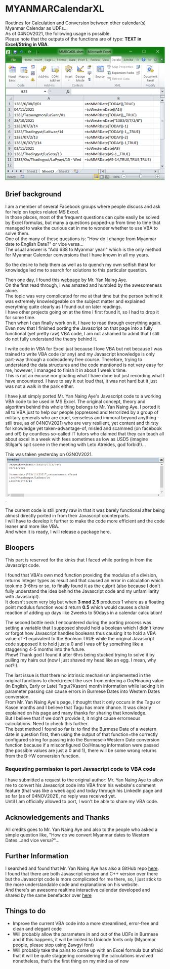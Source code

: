# MYANMARCalendarXL
Routines for Calculation and Conversion between other calendar(s)  Myanmar Calendar as UDFs...\
As of 04NOV2021, the following usage is possible.\
Please note that the outputs of the functions are of type: <b>TEXT in Excel/String in VBA</b>.
![as UDF](/images/MMRCalXL_in_Excel_asUDF.png)

## Brief background
I am a member of several Facebook groups where people discuss and ask for help on topics related MS Excel.\
In those places, most of the frequent questions can quite easily be solved by Excel formulas, but many a questions popped-up from time to time that managed to wake the curious cat in me to wonder whether to use VBA to solve them.\
One of the many of these questions is: "How do I change from Myanmar date to English Date?" or vice versa...\
The usual answer is "Add 638 to Myanmar year!" which is the only method for Myanmar Calendar conversions that I have known in all my years.

So the desire to help them as well as to quench my own selfish thirst for knowledge led me to search for solutions to this particular question.

Then one day, I found this [webpage](http://coolemerald.blogspot.com/2013/06/algorithm-program-and-calculation-of.html?m=1) by Mr. Yan Naing Aye.\
On the first read through, I was amazed and humbled by the awesomeness alone.\
The topic was very complicated for me at that time but the person behind it was extremely knowledgeable on the subject matter and explained everything quite clearly as I found out on later readings.\
I have other projects going on at the time I first found it, so I had to drop it for some time.\
Then when I can finally work on it, I have to read through everything again. Even now that I finished porting the Javascript on that page into a fully functional (yet pretty raw) VBA code, I am not ashamed to admit that I still do not fully understand the theory behind it.

I write code in VBA for Excel just because I love VBA but not because I was trained to write VBA code (or any) and my Javascript knowledge is only part-way through a codecademy free course. Therefore, trying to understand the data structures and the code mentioned is not very easy for me, however, I managed to finish it in about 1 week's time.\
This is not an excuse nor gloating what I have done but just recording what I have encountered. I have to say it out loud that, it was not hard but it just was not a walk in the park either.

I have just simply ported Mr. Yan Naing Aye's Javascript code to a working VBA code to be used in MS Excel. The original concept, theory and algorithm behind this whole thing belongs to Mr. Yan Naing Aye.
I ported it all to VBA just to help our people (oppressed and terrorized by a group of military generals who are cruel, senseless and immoral beyond anything - still true, as of 04NOV2021) who are very resilient, yet content and thirsty for knowledge yet taken-advantage-of, misled and scammed (on facebook and off) by countless so-called IT tutors who claimed that they can teach all about excel in a week with fees sometimes as low as USD5 (imagine Stilgar's spit scene in the meeting with Leto Atreides, god forbid!)... 

This was taken yesterday on 03NOV2021.
![just finished](/images/MMRCalXL_in_ImmediateWindow.png).

The current code is still pretty raw in that it was barely functional after being almost directly ported in from their Javascript counterparts.\
I will have to develop it further to make the code more efficient and the code leaner and more like VBA.\
And when it is ready, I will release a package here.

## Bloopers
This part is reserved for the kinks that I faced while porting in from the Javascript code.

I found that VBA's own mod function providing the modulus of a division, returns Integer types as result and that caused an error in calculation which took me 3-6hrs or so, to finally found it as the culprit (also because I don't fully understand the idea behind the Javascript code and my unfamiliarity with Javascript).\
It doesn't seem very big but when <b>3 mod 2.5</b> produces 1 where as a floating point modulus function would return <b>0.5</b> which would causes a chain reaction of adding up days like 2weeks to 50days in a calendar calculation!

The second bottle neck I encountered during the porting process was setting a variable that I supposed should hold a boolean which I didn't know or forgot how Javascript handles booleans thus causing it to hold a VBA value of -1 equivalent to the Boolean TRUE while the original Javascript code supposed it to hold just a 0 and I was off by something like a staggering 4-5 months into the future.\
Phew! Thank god I found it after 6hrs being stucked trying to solve it by pulling my hairs out (now I just shaved my head like an egg. I mean, why not?!).

The last issue is that there no intrinsic mechanism implemented in the original functions to check/reject the user from entering a Oo/Hnaung value (in English, Early or Late) Tagu(?Kason) month information while lacking it in parameter passing can cause errors in Burmese Dates into Western Dates conversion.\
From Mr. Yan Naing Aye's page, I thought that it only occurs in the Tagu or Kason months and I believe that Tagu has more chance. It was clearly explained on his page and many thanks for sharing that knowledge.\
But I believe that if we don't provide it, it might cause errorneous calculations. Need to check this further.\
The best method I found so far is: to find the Burmese Date of a western date in question first, then using the output of that function=the correctly configured string for passing into the Burmese->Western Date conversion function because if a misconfigured Oo/Hnaung information were passed (the possible values are just a 0 and 1), there will be some wrong returns from the B->W conversion function.

### Requesting permission to port Javascript code to VBA code
I have submitted a request to the original author: Mr. Yan Naing Aye to allow me to convert his Javascript code into VBA from his website's comment feature (that was like a week ago) and today through his LinkedIn page and so far (as of 04NOV2021), no reply was received yet.\
Until I am officially allowed to port, I won't be able to share my VBA code.

## Acknowledgements and Thanks
All credits goes to Mr. Yan Naing Aye and also to the people who asked a simple question like, "How do we convert Myanmar dates to Western Dates...and vice versa?"...

## Further Information
I searched and found that Mr. Yan Naing Aye has also a GitHub repo [here](https://github.com/yan9a/mmcal).\
I found that there are both Javascript version and C++ version over there but the Javascript code is more complicated for me there, so, I just stick to the more understandable code and explanations on his website.\
And there's an awesome realtime interactive calendar developed and shared by the same benefactor over [here](https://yan9a.github.io/mmcal/)

## Things to do
- Improve the current VBA code into a more streamlined, error-free and clean and elegant code
- Will probably allow the parameters in and out of the UDFs in Burmese and if this happens, it will be limited to Unicode fonts only (Myanmar people, please stop using Zawgyi font)
- Will probably take the pains to come up with an Excel formula but afraid that it will be quite staggering considering the calculations involved nonetheless, that's the first thing on my mind as of now
